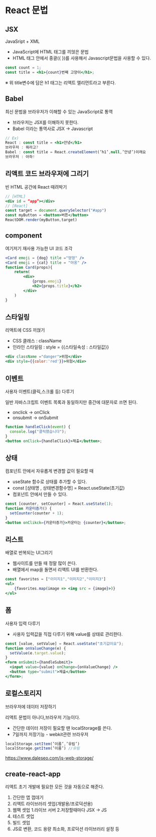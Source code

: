 # React 문법

## JSX

JavaSript + XML

- JavaScript에 HTML 태그를 끼얹은 문법
- HTML 태그 안에서 중괄({ })를 사용해서 Javascript문법을 사용할 수 있다.

```jsx
const count = 1;
const title = <h1>{count}번째 고양이</h1>;
```

※ 위 title변수에 담은 h1 태그는 리액트 엘리먼트라고 부른다.

## Babel

최신 문법을 브라우저가 이해할 수 있는 JavaScript로 통역

- 브라우저는 JSX를 이해하지 못한다.
- Babel 이라는 통역사로 JSX → Javascript

```jsx
// Ex)
React : const title = <h1>안녕</h1>
브라우저 : 뭐라고?
Babel : const title = React.createElement(’h1’,null,’안녕’)이래요
브라우저 : 아하!
```

## 리액트 코드 브라우저에 그리기

빈 HTML 공간에 React 때려박기

```jsx
// [HTML]
<div id = “app”></div>
// [React]
const target = document.querySelector("#app")
const myButton = <button>버튼</button>
ReactDOM.render(myButton,target)
```

## component

여기저기 재사용 가능한 UI 코드 조각

```jsx
<Card emoji = {dog} title ="멍멍" />
<Card emoji = {cat} title = "야옹" />
function Card(props){
    return(
        <div>
            {props.emoji}
            <h2>{props.title}</h2>
        </div>
    )
}
```

## 스타일링

리액트에 CSS 끼얹기

- CSS 클래스 : className
- 인라인 스타일링 : style = {{스타일속성 : 스타일값}}

```jsx
<div className ="danger">위험</div>
<div style={{color:'red'}}>위험</div>
```

## 이벤트

사용자 이벤트(클릭,스크롤 등) 다루기

일반 자바스크립트 이벤트 목록과 동일하지만 중간에 대문자로 쓰면 된다.

- onclick → onClick
- onsubmit → onSubmit

```jsx
function handleClick(event) {
  console.log("클릭했습니다");
}
<button onClick={handleClick}>제출</button>;
```

## 상태

컴포넌트 안에서 자유롭게 변경할 값이 필요할 때

- useState 함수로 상태를 추가할 수 있다.
- const [상태명 , 상태변경함수명] = React.useState(초기값)
- 컴포넌트 안에서 만들 수 있다.

```jsx
const [counter, setCounter] = React.useState(1);
function 카운터증가() {
  setCounter(counter + 1);
}
<button onClikck={카운터증가}>카운터는 {counter}</button>;
```

## 리스트

배열로 반복되는 UI그리기

- 웹사이트를 만들 때 정말 많이 쓴다.
- 배열에서 map을 돌면서 리액트 UI를 반환한다.

```jsx
const favorites = ["이미지1","이미지2","이미지3"]
<ul>
    {favorites.map(image => <img src = {image}>)}
</ul>
```

## 폼

사용자 입력 다루기

- 사용자 입력값을 직접 다루기 위해 value를 상태로 관리한다.

```jsx
const [value, setValue] = React.useState("초기값이요");
function onValueChange(e) {
  setValue(e.target.value);
}
<form onSubmit={handleSubmit}>
  <input value={value} onChange={onValueChange} />
  <button type="submit">제출</button>
</form>;
```

## 로컬스토리지

브라우저에 데이터 저장하기

리액트 문법이 아니다,브라우저 기능이다.

- 간단한 데이터 저장이 필요할 땐 localStorage를 쓴다.
- 7일까지 저장기능 - webkit관련 브라우저

```jsx
localStorage.setItem(’이름’,’유림’)
localStorage.getItem(’이름’) //유림
```

https://www.daleseo.com/js-web-storage/

## create-react-app

리액트 초기 개발에 필요한 모든 것을 자동으로 해준다.

1. 간단한 앱 껍데기
2. 리액트 라이브러리 셋업(개발용/프로덕션용)
3. 웹팩 셋업 1.라이브 서버 2.저장할때마다 JSX -> JS
4. 테스트 셋업
5. 빌드 셋업
6. JS로 변환, 코드 용량 최소화, 프로덕션 라이브러리 설정 등
